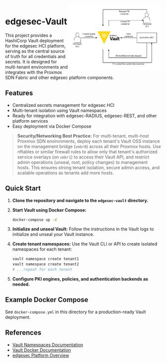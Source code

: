 <img src="../blob/images/vault_oss.webp" alt="HashiCorp Vault OSS" width="300" align="right"/>

# edgesec-Vault

This project provides a HashiCorp Vault deployment for the edgesec HCI platform, serving as the central source of truth for all credentials and secrets. It is designed for multi-tenant environments and integrates with the Proxmox SDN Fabric and other edgesec platform components.

## Features
- Centralized secrets management for edgesec HCI
- Multi-tenant isolation using Vault namespaces
- Ready for integration with edgesec-RADIUS, edgesec-REST, and other platform services
- Easy deployment via Docker Compose


> **Security/Networking Best Practice:**
> For multi-tenant, multi-host Proxmox SDN environments, deploy each tenant's Vault OSS instance on the management bridge (`vmbr0`) across all their Proxmox hosts. Use nftables or similar firewall rules to allow only that tenant's authorized service overlays (on `vmbr1`) to access their Vault API, and restrict admin operations (unseal, root, policy changes) to management hosts. This ensures strong tenant isolation, secure admin access, and scalable operations as tenants add more hosts.

## Quick Start

1. **Clone the repository and navigate to the `edgesec-vault` directory.**

2. **Start Vault using Docker Compose:**
   ```bash
   docker-compose up -d
   ```

3. **Initialize and unseal Vault:**
   Follow the instructions in the Vault logs to initialize and unseal your Vault instance.

4. **Create tenant namespaces:**
   Use the Vault CLI or API to create isolated namespaces for each tenant:
   ```bash
   vault namespace create tenant1
   vault namespace create tenant2
   # ...repeat for each tenant
   ```

5. **Configure PKI engines, policies, and authentication backends as needed.**

## Example Docker Compose
See `docker-compose.yml` in this directory for a production-ready Vault deployment.

## References
- [Vault Namespaces Documentation](https://developer.hashicorp.com/vault/docs/enterprise/namespaces)
- [Vault Docker Documentation](https://hub.docker.com/_/vault)
- [edgesec Platform Overview](../README.md)
